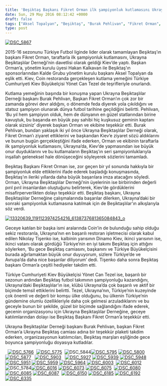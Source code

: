 ```yaml
---
title: 'Beşiktaş Başkanı Fikret Orman ilk şampiyonluk kutlamasını Ukrayna’da yaptı'
date: Sun, 29 May 2016 08:12:42 +0000
draft: false
tags: ["Aksel Topalyan", "Beşiktaş", "Burak Pehlivan", "Fikret Orman", "Hakan Kalkavan", "şampiyonluk", "Ukrayna Beşiktaşlılar Derneği", "Ukrayna Beşiktaşlılar Derneği", "Ukrayna Türk Toplumu", "Yönet Can Tezel"]
type: post
---
```


[![DSC_5867](https://burakpehlivan.org/wp-content/uploads/2016/05/DSC_5867.jpg)](https://burakpehlivan.org/wp-content/uploads/2016/05/DSC_5867.jpg)




2015-16 sezonunu Türkiye Futbol liginde lider olarak tamamlayan Beşiktaş’ın başkanı Fikret Orman, taraftarla ilk şampiyonluk kutlamasını, Ukrayna Beşiktaşlılar Derneği’nin davetlisi olarak geldiği Kiev’de yaptı. Başkan Orman’a, yönetim kurulu üyesi Hakan Kalkavan ile Beşiktaş’ın sponsorlarından Kalde Grubu yönetim kurulu başkanı Aksel Topalyan da eşlik etti. Kiev, Coin restoranda gerçekleşen kutlama yemeğini Türkiye Cumhuriyeti Kiev Büyükelçisi Yönet Can Tezel de teşrifleriyle onurlandı.




Kutlama yemeğinin başında bir konuşma yapan Ukrayna Beşiktaşlılar Derneği başkanı Burak Pehlivan, Başkan Fikret Orman’ın çok zor bir zamanda görevi devr aldığını, o dönemde feda diyerek yola çıkıldığını ve statsız şampiyon olunarak dünya futbol tarihine geçildiğini belirtti. Pehlivan, ‘Bu yıl hem şampiyon olduk, hem de dünyanın en güzel statlarından birine kavuştuk, bu başarıda en büyük pay sahibi hiç kuşkusuz geminin kaptanı olarak sizsiniz’ diyerek başkan Orman ve ekibine teşekkür etti. Burak Pehlivan, bundan yaklaşık iki yıl önce Ukrayna Beşiktaşlılar Derneği olarak, Fikret Orman’ı ziyaret ettiklerini ve başkandan Kiev’e ziyaret sözü aldıklarını ve bunun bugün gerçekleştiğini ifade ederken, Orman ve ekibinin taraftarla ilk şampiyonluk kutlamasını, Ukrayna’da, Kiev’de yapmasından ise büyük onur duyduklarını ve bu kutlamaların Beşiktaş’ın seri şampiyonluklarıyla inşallah geleneksel hale dönüşeceğini söyleyerek sözlerini tamamladı.




Beşiktaş Başkanı Fikret Orman ise, zor geçen bir yıl sonunda hakkıyla bir şampiyonluk elde ettiklerini ifade ederek başladığı konuşmasında, Beşiktaş’ın ileriki yıllarda daha büyük başarılara imza atacağını söyledi. Orman, Ukrayna Beşiktaşlılar Derneği’nin üyelerinin ise birbirinden değerli pırıl pırıl insanlardan oluştuğunu belirterek, Kiev’de gördüklerini misafirperverlikten dolayı teşekkür etti. Beşiktaş başkanı, Ukrayna Beşiktaşlılar Derneğine çalışmalarında başarılar dilerken, Ukrayna’daki bir sonraki şampiyonluk kutlamasına katılmak için de Beşiktaşlılar’ın alkışlarıyla söz verdi. 




[![13320639_1191123974254216_6138737681365084843_o](https://burakpehlivan.org/wp-content/uploads/2016/05/13320639_1191123974254216_6138737681365084843_o.jpg)](https://burakpehlivan.org/wp-content/uploads/2016/05/13320639_1191123974254216_6138737681365084843_o.jpg)




Geceye katılan bir başka ismi aralarında Coin’in de bulunduğu sahip olduğu sekiz restoranla, Ukrayna’nın en başarılı restoran işletmecisi olarak kabul edilen Nikolay Tişenko ise, kalbinin yarısının Dinamo Kiev, ikinci yarısının ise, ikinci vatanı olarak gördüğü Türkiye’nin en iyi takımı Beşiktaş için attığını söylerken, ‘Bu gece Beşiktaş camiasını, başkanını ve Türkiye Büyükelçisini burada ağırlamaktan büyük onur duyuyorum, sizlere Türkiye’de ve Avrupa’da daha nice başarılar diliyorum’ dedi. Tişenko daha sonra Beşiktaş başkanı Orman’a çeşitli hediyeler takdim etti. 




Türkiye Cumhuriyeti Kiev Büyükelçisi Yönet Can Tezel ise, başarılı bir sezonun ardından Beşiktaş futbol takımının şampiyonluğu kazandığını, Ukrayna’daki Beşiktaşlılar’ın ise, klübü Ukrayna’da çok başarılı ve aktif bir biçimde temsil ettiklerini belirtti. Tezel, Ukrayna’nın, Türkiye’nin kuzeyinde çok önemli ve değerli bir komşu ülke olduğunu, bu ülkenin Türkiye’nin gündemine olumlu özellikleriyle daha çok gelmesi arzuladıklarını ve bu geceyle bunun bir şekilde, güzel bir biçimde sağlandığını ifade ederek, gecenin organizasyonu için Ukrayna Beşiktaşlılar Derneğine, geceye katılımlarından dolayı ise Beşiktaş Başkanı Fikret Orman’a teşekkür etti. 




Ukrayna Beşiktaşlılar Derneği başkanı Burak Pehlivan, başkan Fikret Orman’a Ukrayna Beşiktaş camiası adına bir teşekkür plaketi takdim ederken, organizasyonun katılımcıları, Beşiktaş marşları eşliğinde gece boyunca şampiyonluğu doyasıya kutladılar. 




  [![DSC_5766](https://burakpehlivan.org/wp-content/uploads/2016/05/DSC_5766.jpg)](https://burakpehlivan.org/wp-content/uploads/2016/05/DSC_5766.jpg)  [![DSC_5775](https://burakpehlivan.org/wp-content/uploads/2016/05/DSC_5775.jpg)](https://burakpehlivan.org/wp-content/uploads/2016/05/DSC_5775.jpg)  ![DSC_5844](https://burakpehlivan.org/wp-content/uploads/2016/05/DSC_5844.jpg)[![DSC_5795](https://burakpehlivan.org/wp-content/uploads/2016/05/DSC_5795.jpg)](https://burakpehlivan.org/wp-content/uploads/2016/05/DSC_5795.jpg) [![DSC_5800](https://burakpehlivan.org/wp-content/uploads/2016/05/DSC_5800.jpg)](https://burakpehlivan.org/wp-content/uploads/2016/05/DSC_5800.jpg)      [![DSC_5877](https://burakpehlivan.org/wp-content/uploads/2016/05/DSC_5877.jpg)](https://burakpehlivan.org/wp-content/uploads/2016/05/DSC_5877.jpg)   [![DSC_5903](https://burakpehlivan.org/wp-content/uploads/2016/05/DSC_5903.jpg)](https://burakpehlivan.org/wp-content/uploads/2016/05/DSC_5903.jpg)   [![DSC_5927](https://burakpehlivan.org/wp-content/uploads/2016/05/DSC_5927.jpg)](https://burakpehlivan.org/wp-content/uploads/2016/05/DSC_5927.jpg) [![DSC_5939](https://burakpehlivan.org/wp-content/uploads/2016/05/DSC_5939.jpg)](https://burakpehlivan.org/wp-content/uploads/2016/05/DSC_5939.jpg) [![DSC_5948](https://burakpehlivan.org/wp-content/uploads/2016/05/DSC_5948.jpg)](https://burakpehlivan.org/wp-content/uploads/2016/05/DSC_5948.jpg) [![DSC_5951](https://burakpehlivan.org/wp-content/uploads/2016/05/DSC_5951.jpg)](https://burakpehlivan.org/wp-content/uploads/2016/05/DSC_5951.jpg) [![DSC_5959](https://burakpehlivan.org/wp-content/uploads/2016/05/DSC_5959.jpg)](https://burakpehlivan.org/wp-content/uploads/2016/05/DSC_5959.jpg) [![DSC_5964](https://burakpehlivan.org/wp-content/uploads/2016/05/DSC_5964.jpg)](https://burakpehlivan.org/wp-content/uploads/2016/05/DSC_5964.jpg) [![DSC_6003](https://burakpehlivan.org/wp-content/uploads/2016/05/DSC_6003.jpg)](https://burakpehlivan.org/wp-content/uploads/2016/05/DSC_6003.jpg)  [![DSC_6012](https://burakpehlivan.org/wp-content/uploads/2016/05/DSC_6012.jpg)](https://burakpehlivan.org/wp-content/uploads/2016/05/DSC_6012.jpg) ![DSC_5784](https://burakpehlivan.org/wp-content/uploads/2016/05/DSC_5784.jpg)[![DSC_6016](https://burakpehlivan.org/wp-content/uploads/2016/05/DSC_6016.jpg)](https://burakpehlivan.org/wp-content/uploads/2016/05/DSC_6016.jpg) [![DSC_6073](https://burakpehlivan.org/wp-content/uploads/2016/05/DSC_6073.jpg)](https://burakpehlivan.org/wp-content/uploads/2016/05/DSC_6073.jpg) [![DSC_6075](https://burakpehlivan.org/wp-content/uploads/2016/05/DSC_6075.jpg)](https://burakpehlivan.org/wp-content/uploads/2016/05/DSC_6075.jpg)  [![DSC_6080](https://burakpehlivan.org/wp-content/uploads/2016/05/DSC_6080.jpg)](https://burakpehlivan.org/wp-content/uploads/2016/05/DSC_6080.jpg) [![DSC_6085](https://burakpehlivan.org/wp-content/uploads/2016/05/DSC_6085.jpg)](https://burakpehlivan.org/wp-content/uploads/2016/05/DSC_6085.jpg) [![DSC_6087](https://burakpehlivan.org/wp-content/uploads/2016/05/DSC_6087.jpg)](https://burakpehlivan.org/wp-content/uploads/2016/05/DSC_6087.jpg)  [![DSC_6150](https://burakpehlivan.org/wp-content/uploads/2016/05/DSC_6150.jpg)](https://burakpehlivan.org/wp-content/uploads/2016/05/DSC_6150.jpg) [![DSC_6185](https://burakpehlivan.org/wp-content/uploads/2016/05/DSC_6185.jpg)](https://burakpehlivan.org/wp-content/uploads/2016/05/DSC_6185.jpg) [![DSC_6192](https://burakpehlivan.org/wp-content/uploads/2016/05/DSC_6192.jpg)](https://burakpehlivan.org/wp-content/uploads/2016/05/DSC_6192.jpg)         [![DSC_6335](https://burakpehlivan.org/wp-content/uploads/2016/05/DSC_6335.jpg)](https://burakpehlivan.org/wp-content/uploads/2016/05/DSC_6335.jpg)